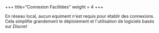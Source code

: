 +++
title="Connexion Facilitées"
weight = 4
+++

En réseau local, aucun equiment n'est requis pour établir des connexions. Cela simplifie grandement le déploiement et l'utilisation de logiciels basés sur *Discret*
